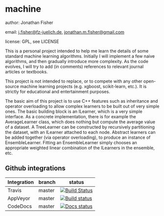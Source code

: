 # machine
author: Jonathan Fisher

email: j.fisher@fz-juelich.de, jonathan.m.fisher@gmail.com

license: GPL, see LICENSE


This is a personal project intended to help me learn the details of some standard machine learning algorithms. Initially I will implement a few naive algorithms, and then gradually introduce more complexity. As the code evolves, I will try to add (in comments) references to relevant journal articles or textbooks.

This project is not intended to replace, or to compete with any other open-source machine learning projects (e.g. xgboost, scikit-learn, etc.). It is strictly for educational and entertainment purposes.

The basic aim of this project is to use C++ features such as inheritance and operator overloading to allow complex learners to be built out of very simple ones. The basic building block is an ILearner, which is a very simple interface. As a concrete implementation, there is for example the AverageLearner class, which does nothing but compute the average value of a dataset. A TreeLearner can be constructed by recursively partitioning the dataset, with an ILearner attached to each node. Abstract learners can be added together (via operator overloading), to produce an instance of EnsembleLearner. Fitting an EnsembleLearner simply chooses an appropriate weighted linear combination of the ILearners in the ensemble, etc.

## Github integrations
| Integration | branch | status |
|----|---|-----|
| Travis | master |[![Build Status](https://travis-ci.org/jmf1sh/machine.svg?branch=master)](https://travis-ci.org/jmf1sh/machine)| 
| AppVeyor | master | [![Build status](https://ci.appveyor.com/api/projects/status/g4nyvry4rrorw33u?svg=true)](https://ci.appveyor.com/project/jmf1sh/machine)|
| CodeDocs | master | [![Docs status](https://codedocs.xyz/jmf1sh/machine.svg)](https://codedocs.xyz/jmf1sh/machine)
